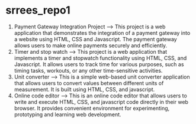 # srrees_repo1
1. Payment Gateway Integration Project --> This project is a web application that demonstrates the integration of a payment gateway into a website using HTML, CSS and Javascript.  The payment gateway allows users to make online payments securely and efficiently.
2. Timer and stop watch --> This project is a web application that implements a timer and stopwatch functionality using HTML, CSS, and Javascript.  It allows users to track time for various purposes, such as timing tasks, workouts, or any other time-sensitive activities.
3. Unit converter --> This is a simple web-based unit converter application that allows users to convert values between different units of measurement.  It is built using HTML, CSS, and javascript.
4. Online code editor --> This is an online code editor that allows users to write and execute HTML, CSS, and javascript code directly in their web browser.  It provides convenient environment for experimenting, prototyping and learning web development.
